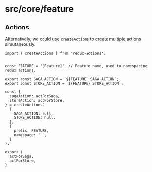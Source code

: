 # src/core/feature

## Actions
Alternatively, we could use `createActions` to create multiple actions simutaneously.
```
import { createActions } from 'redux-actions';


const FEATURE = '[Feature]'; // Feature name, used to namespacing redux actions.

export const SAGA_ACTION = `${FEATURE} SAGA_ACTION`;
export const STORE_ACTION = `${FEATURE} STORE_ACTION`;

const {
  sagaAction: actForSaga,
  storeAction: actForStore,
} = createActions(
  {
    SAGA_ACTION: null,
    STORE_ACTION: null,
  },
  {
    prefix: FEATURE,
    namespace: ' ',
  }
);

export {
  actForSaga,
  actForStore,
}
```
